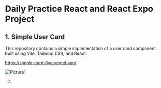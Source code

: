 # Daily Practice React and React Expo Project

## 1. Simple User Card
This repository contains a simple implementation of a user card component built using Vite, Tailwind CSS, and React.

   https://simple-card-five.vercel.app/

![Picture1](https://github.com/RajalakshmiR24/React_and_React_Native_Daily_Practice_Project/assets/127002476/af272927-103a-4f56-ba04-06b13dab530a)

2. 
